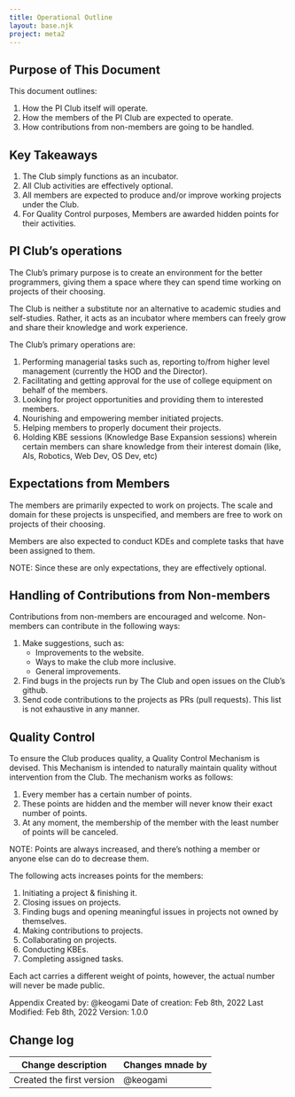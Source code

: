 ```yaml
---
title: Operational Outline
layout: base.njk
project: meta2
---
```


## Purpose of This Document
This document outlines:
1. How the PI Club itself will operate.
2. How the members of the PI Club are expected to operate.
3. How contributions from non-members are going to be handled.

## Key Takeaways
1. The Club simply functions as an incubator.
2. All Club activities are effectively optional.
3. All members are expected to produce and/or improve working projects under the Club.
4. For Quality Control purposes, Members are awarded hidden points for their activities.

## PI Club’s operations
The Club’s primary purpose is to create an environment for the better programmers, giving them a space where they can spend time working on projects of their choosing.

The Club is neither a substitute nor an alternative to academic studies and self-studies. Rather, it acts as an incubator where members can freely grow and share their knowledge and work experience.

The Club’s primary operations are:
1. Performing managerial tasks such as, reporting to/from higher level    management (currently the HOD and the Director).
2. Facilitating and getting approval for the use of college equipment on behalf of the members.
3. Looking for project opportunities and providing them to interested members.
4. Nourishing and empowering member initiated projects.
5. Helping members to properly document their projects.
6. Holding KBE sessions (Knowledge Base Expansion sessions) wherein certain members can share knowledge from their interest domain (like, AIs, Robotics, Web Dev, OS Dev, etc)

## Expectations from Members
The members are primarily expected to work on projects. The scale and domain for these projects is unspecified, and members are free to work on projects of their choosing.

Members are also expected to conduct KDEs and complete tasks that have been assigned to them.

NOTE: Since these are only expectations, they are effectively optional.

## Handling of Contributions from Non-members
Contributions from non-members are encouraged and welcome. Non-members can contribute in the following ways:
1. Make suggestions, such as:
     * Improvements to the website.
     * Ways to make the club more inclusive.
     * General improvements.
2. Find bugs in the projects run by The Club and open issues on the Club’s  github.
3. Send code contributions to the projects as PRs (pull requests).
This list is not exhaustive in any manner.

## Quality Control
To ensure the Club produces quality, a Quality Control Mechanism is devised. This Mechanism is intended to naturally maintain quality without intervention from the Club.
The mechanism works as follows:
 1. Every member has a certain number of points.
 2. These points are hidden and the member will never know their exact number of points.
 3. At any moment, the membership of the member with the least number of points will be canceled.

NOTE: Points are always increased, and there’s nothing a member or anyone else can do to decrease them.

The following acts increases points for the members:
1. Initiating a project & finishing it.
2. Closing issues on projects.
3. Finding bugs and opening meaningful issues in projects not owned by themselves.
4. Making contributions to projects.
5. Collaborating on projects.
6. Conducting KBEs.
7. Completing assigned tasks.

Each act carries a different weight of points, however, the actual number will never be made public.

Appendix 
Created by: @keogami
Date of creation: Feb 8th, 2022
Last Modified: Feb 8th, 2022
Version: 1.0.0

## Change log

| Change description           | Changes mnade by |
| -----------                  | -----------      |
| Created the first version    | @keogami         |

